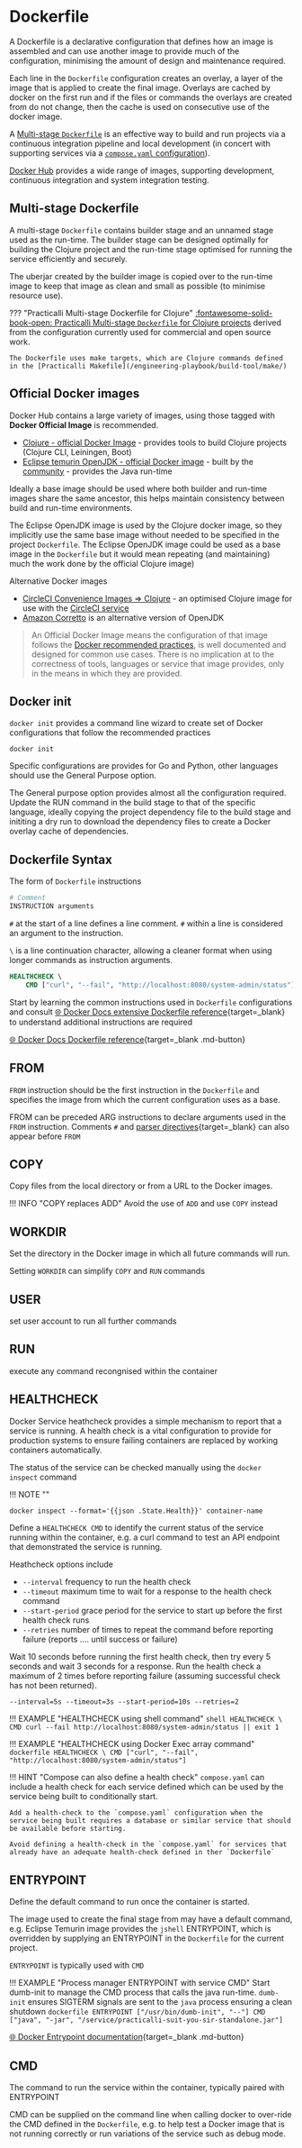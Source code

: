 # Dockerfile

A Dockerfile is a declarative configuration that defines how an image is assembled and can use another image to provide much of the configuration, minimising the amount of design and maintenance required.

Each line in the `Dockerfile` configuration creates an overlay, a layer of the image that is applied to create the final image.  Overlays are cached by docker on the first run and if the files or commands the overlays are created from do not change, then the cache is used on consecutive use of the docker image.

A [Multi-stage `Dockerfile`](clojure-multi-stage-dockerfile.md) is an effective way to build and run projects via a continuous integration pipeline and local development (in concert with supporting services via a [`compose.yaml` configuration](compose.md)).

[Docker Hub](https://hub.docker.com/_/amazoncorretto) provides a wide range of images, supporting development, continuous integration and system integration testing.

## Multi-stage Dockerfile

A multi-stage `Dockerfile` contains builder stage and an unnamed stage used as the run-time.  The builder stage can be designed optimally for building the Clojure project and the run-time stage optimised for running the service efficiently and securely.

The uberjar created by the builder image is copied over to the run-time image to keep that image as clean and small as possible (to minimise resource use).

??? "Practicalli Multi-stage Dockerfile for Clojure"
    [:fontawesome-solid-book-open: Practicalli Multi-stage `Dockerfile` for Clojure projects](clojure-multi-stage-dockerfile.md) derived from the configuration currently used for commercial and open source work.

    The Dockerfile uses make targets, which are Clojure commands defined in the [Practicalli Makefile](/engineering-playbook/build-tool/make/)

## Official Docker images

Docker Hub contains a large variety of images, using those tagged with **Docker Official Image** is recommended.

* [Clojure - official Docker Image](https://hub.docker.com/_/clojure/) - provides tools to build Clojure projects (Clojure CLI, Leiningen, Boot)
* [Eclipse temurin OpenJDK - official Docker image](https://hub.docker.com/_/eclipse-temurin) - built by the [community](https://adoptium.net/) - provides the Java run-time

Ideally a base image should be used where both builder and run-time images share the same ancestor, this helps maintain consistency between build and run-time environments.

The Eclipse OpenJDK image is used by the Clojure docker image, so they implicitly use the same base image without needed to be specified in the project `Dockerfile`.  The Eclipse OpenJDK image could be used as a base image in the `Dockerfile` but it would mean repeating (and maintaining) much the work done by the official Clojure image)

Alternative Docker images

* [CircleCI Convenience Images => Clojure](https://hub.docker.com/r/cimg/clojure) - an optimised Clojure image for use with the [CircleCI service](https://circleci.com/)
* [Amazon Corretto](https://hub.docker.com/_/amazoncorretto) is an alternative version of OpenJDK

> An Official Docker Image means the configuration of that image follows the [Docker recommended practices](https://docs.docker.com/develop/develop-images/dockerfile_best-practices/), is well documented and designed for common use cases.  There is no implication at to the correctness of tools, languages or service that image provides, only in the means in which they are provided.

## Docker init

`docker init` provides a command line wizard to create set of Docker configurations that follow the recommended practices

```shell
docker init
```

Specific configurations are provides for Go and Python, other languages should use the General Purpose option.

The General purpose option provides almost all the configuration required.  Update the RUN command in the build stage to that of the specific language, ideally copying the project dependency file to the build stage and inititing a dry run to download the dependency files to create a Docker overlay cache of dependencies.


## Dockerfile Syntax


The form of `Dockerfile` instructions

```dockerfile
# Comment
INSTRUCTION arguments
```

`#` at the start of a line defines a line comment.  `#` within a line is considered an argument to the instruction.

`\` is a line continuation character, allowing a cleaner format when using longer commands as instruction arguments.

```dockerfile
HEALTHCHECK \
    CMD ["curl", "--fail", "http://localhost:8080/system-admin/status"]
```

Start by learning the common instructions used in `Dockerfile` configurations and consult [:globe_with_meridians: Docker Docs extensive Dockerfile reference](https://docs.docker.com/engine/reference/builder/){target=_blank} to understand additional instructions are required

[:globe_with_meridians: Docker Docs Dockerfile reference](https://docs.docker.com/engine/reference/builder/){target=_blank .md-button}

## FROM

`FROM` instruction should be the first instruction in the `Dockerfile` and specifies the image from which the current configuration uses as a base.

FROM can be preceded ARG instructions to declare arguments used in the `FROM` instruction.  Comments `#` and [parser directives](https://docs.docker.com/engine/reference/builder/#parser-directives){target=_blank} can also appear before `FROM`


## COPY

Copy files from the local directory or from a URL to the Docker images.

!!! INFO "COPY replaces ADD"
    Avoid the use of `ADD` and use `COPY` instead

## WORKDIR

Set the directory in the Docker image in which all future commands will run.

Setting `WORKDIR` can simplify `COPY` and `RUN` commands


## USER

set user account to run all further commands

## RUN

execute any command recongnised within the container


## HEALTHCHECK

Docker Service heathcheck provides a simple mechanism to report that a service is running.  A health check is a vital configuration to provide for production systems to ensure failing containers are replaced by working containers automatically.

The status of the service can be checked manually using the `docker inspect` command

!!! NOTE ""
```shell
docker inspect --format='{{json .State.Health}}' container-name
```

Define a `HEALTHCHECK CMD` to identify the current status of the service running within the container, e.g. a curl command to test an API endpoint that demonstrated the service is running.

Heathcheck options include

- `--interval` frequency to run the health check
- `--timeout` maximum time to wait for a response to the health check command
- `--start-period` grace period for the service to start up before the first health check runs
- `--retries` number of times to repeat the command before reporting failure (reports .... until success or failure)

Wait 10 seconds before running the first health check, then try every 5 seconds and wait 3 seconds for a response.  Run the health check a maximum of 2 times before reporting failure (assuming successful check has not been returned).

```dockerfile
--interval=5s --timeout=3s --start-period=10s --retries=2
```

!!! EXAMPLE "HEALTHCHECK using shell command"
    ```shell
    HEALTHCHECK \
      CMD curl --fail http://localhost:8080/system-admin/status || exit 1
    ```

!!! EXAMPLE "HEALTHCHECK using Docker Exec array command"
    ```dockerfile
    HEALTHCHECK \
        CMD ["curl", "--fail", "http://localhost:8080/system-admin/status"]
    ```

!!! HINT "Compose can also define a health check"
    `compose.yaml` can include a health check for each service defined which can be used by the service being built to conditionally start.

    Add a health-check to the `compose.yaml` configuration when the service being built requires a database or similar service that should be available before starting.

    Avoid defining a health-check in the `compose.yaml` for services that already have an adequate health-check defined in ther `Dockerfile`


## ENTRYPOINT

Define the default command to run once the container is started.

The image used to create the final stage from may have a default command, e.g. Eclipse Temurin image provides the `jshell` ENTRYPOINT, which is overridden by supplying an ENTRYPOINT in the `Dockerfile` for the current project.

`ENTRYPOINT` is typically used with `CMD`


!!! EXAMPLE "Process manager ENTRYPOINT with service CMD"
    Start dumb-init to manage the CMD process that calls the java run-time. `dumb-init` ensures SIGTERM signals are sent to the `java` process ensuring a clean shutdown
    ```dockerfile
    ENTRYPOINT ["/usr/bin/dumb-init", "--"]
    CMD ["java", "-jar", "/service/practicalli-suit-you-sir-standalone.jar"]
    ```

[:globe_with_meridians: Docker Entrypoint documentation](https://docs.docker.com/engine/reference/builder/#entrypoint){target=_blank .md-button}



## CMD

The command to run the service within the container, typically paired with ENTRYPOINT

CMD can be supplied on the command line when calling docker to over-ride the CMD defined in the `Dockerfile`, e.g. to help test a Docker image that is not running correctly or run variations of the service such as debug mode.
